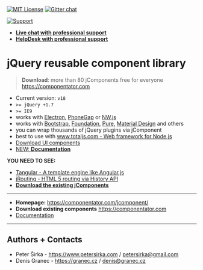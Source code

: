 [![MIT License][license-image]][license-url] [![Gitter chat](https://badges.gitter.im/totaljs/framework.png)](https://gitter.im/totaljs/jComponent)

[![Support](https://www.totaljs.com/img/button-support.png?v=2)](https://www.totaljs.com/support/)

- [__Live chat with professional support__](https://messenger.totaljs.com)
- [__HelpDesk with professional support__](https://helpdesk.totaljs.com)

# jQuery reusable component library

> __Download__: more than 80 jComponents free for everyone <https://componentator.com>

- Current version: `v18`
- `>= jQuery +1.7`
- `>= IE9`
- works with [Electron](electron.atom.io), [PhoneGap](http://phonegap.com/) or [NW.js](https://github.com/nwjs/nw.js/)
- works with [Bootstrap](http://getbootstrap.com/), [Foundation](http://foundation.zurb.com/), [Pure](http://purecss.io/), [Material Design](http://www.getmdl.io/) and others
- you can wrap thousands of jQuery plugins via jComponent
- best to use with [www.totaljs.com - Web framework for Node.js](http://www.totaljs.com)
- [Download UI components](https://componentator.com)
- [NEW: __Documentation__](https://wiki.totaljs.com/jcomponent/)

__YOU NEED TO SEE:__

- [Tangular - A template engine like Angular.js](https://github.com/totaljs/Tangular)
- [jRouting - HTML 5 routing via History API](https://github.com/totaljs/jRouting)
- [__Download the existing jComponents__](https://componentator.com)

***

- __Homepage:__ <https://componentator.com/jcomponent/>
- __Download existing components__ <https://componentator.com>
- [Documentation](https://wiki.totaljs.com/jcomponent/01-welcome/)

***

## Authors + Contacts

- Peter Širka - <https://www.petersirka.com> / <petersirka@gmail.com>
- Denis Granec - <https://granec.cz> / <denis@granec.cz>

[license-image]: http://img.shields.io/badge/license-MIT-blue.svg?style=flat
[license-url]: license.txt
